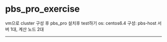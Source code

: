 ﻿# pbs_pro_exercise
vm으로 cluster 구성 후 pbs_pro 설치후 test하기
os: centos6.4
구성: pbs-host 서버 1대, 계산 노드 2대


-----------------------------------------------------------
